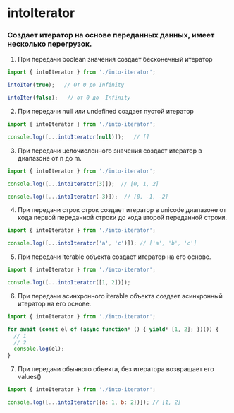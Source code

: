 # intoIterator

### Создает итератор на основе переданных данных, имеет несколько перегрузок.

1. При передачи boolean значения создает бесконечный итератор
```js
import { intoIterator } from './into-iterator';

intoIter(true);   // От 0 до Infinity

intoIter(false);   // от 0 до -Infinity
```

2. При передачи null или undefined создает пустой итератор
```js
import { intoIterator } from './into-iterator';

console.log([...intoIterator(null)]);   // []
```

3. При передачи целочисленного значения создает итератор в диапазоне от n до m.
  ```js
import { intoIterator } from './into-iterator';

console.log([...intoIterator(3)]);  // [0, 1, 2]

console.log([...intoIterator(-3)]);  // [0, -1, -2]
```

4. При передачи строк строк создает итератор в unicode диапазоне от кода первой переданной строки до кода второй переданной строки.
```js
import { intoIterator } from './into-iterator';

console.log([...intoIterator('a', 'c')]); // ['a', 'b', 'c']
```

5. При передачи iterable объекта создает итератор на его основе.
```js
import { intoIterator } from './into-iterator';

console.log([...intoIterator([1, 2])]);
```

6. При передачи асинхронного iterable объекта создает асинхронный итератор на его основе.
```js
import { intoIterator } from './into-iterator';

for await (const el of (async function* () { yield* [1, 2]; })()) {
  // 1
  // 2
  console.log(el);
}
```

7. При передачи обычного объекта, без итератора возвращает его values()

```js
import { intoIterator } from './into-iterator';

console.log([...intoIterator({a: 1, b: 2})]); // [1, 2]
```

